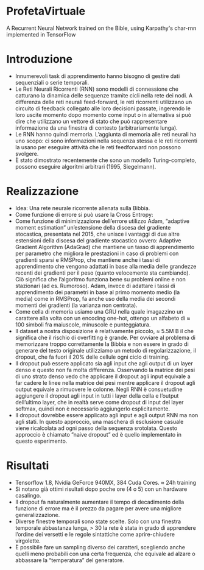 # ProfetaVirtuale
A Recurrent Neural Network trained on the Bible, using Karpathy's char-rnn implemented in TensorFlow 

# Introduzione
- Innumerevoli task di apprendimento hanno bisogno di gestire dati sequenziali o serie temporali.
- Le Reti Neurali Ricorrenti (RNN) sono modelli di connessione che catturano la dinamica delle sequenze tramite cicli nella rete dei nodi. A differenza delle reti neurali feed-forward, le reti ricorrenti utilizzano un circuito di feedback collegato alle loro decisioni passate, ingerendo le loro uscite momento dopo momento come input o in alternativa si può dire che utilizzano un vettore di stato che può rappresentare informazione da una finestra di contesto (arbitrariamente lunga).
- Le RNN hanno quindi memoria. L’aggiunta di memoria alle reti neurali ha uno scopo: ci sono informazioni nella sequenza stessa e le reti ricorrenti la usano per eseguire attività che le reti feedforward non possono svolgere.
- È stato dimostrato recentemente che sono un modello Turing-completo, possono eseguire algoritmi arbitrari (1995, Siegelmann).

# Realizzazione
- Idea: Una rete neurale ricorrente allenata sulla Bibbia.
- Come funzione di errore si può usare la Cross Entropy:
- Come funzione di minimizzazione dell’errore utilizzo Adam, “adaptive moment estimation” un’estensione della discesa del gradiente stocastica, presentata nel 2015, che unisce i vantaggi di due altre estensioni della discesa del gradiente stocastico ovvero: Adaptive Gradient Algorithm (AdaGrad) che mantiene un tasso di apprendimento per parametro che migliora le prestazioni in caso di problemi con gradienti sparsi e RMSProp, che mantiene anche i tassi di apprendimento che vengono adattati in base alla media delle grandezze recenti dei gradienti per il peso (quanto velocemente sta cambiando). Ciò significa che l’algoritmo funziona bene su problemi online e non stazionari (ad es. Rumoroso). Adam, invece di adattare i tassi di apprendimento dei parametri in base al primo momento medio (la media) come in RMSProp, fa anche uso della media dei secondi momenti dei gradienti (la varianza non centrata).
- Come cella di memoria usiamo una GRU nella quale imagazzino un carattere alla volta con un encoding one-hot, ottengo un alfabeto di ≈ 100 simboli fra maiuscole, minuscole e punteggiatura.
- Il dataset a nostra disposizione è relativamente piccolo, ≈ 5.5M B il che significa che il rischio di overfitting è grande. Per ovviare al problema di memorizzare troppo correttamente la Bibbia e non essere in grado di generare del testo originale utilizziamo un metodo di regolarizzazione, il dropout, che fa fuori il 20% delle cellule ogni ciclo di training.
- Il dropout può essere applicato sia agli input che agli output di un layer denso e questo non fa molta differenza. Osservando la matrice dei pesi di uno strato denso vedo che applicare il dropout agli input equivale a far cadere le linee nella matrice dei pesi mentre applicare il dropout agli output equivale a rimuovere le colonne. Negli RNN è consuetudine aggiungere il dropout agli input in tutti i layer della cella e l’output dell’ultimo layer, che in realtà serve come dropout di input del layer softmax, quindi non è necessario aggiungerlo esplicitamente.
- Il dropout dovrebbe essere applicato agli input e agli output RNN ma non agli stati. In questo approccio, una maschera di esclusione casuale viene ricalcolata ad ogni passo della sequenza srotolata. Questo approccio è chiamato ”naive dropout” ed è quello implementato in questo esperimento.

# Risultati 
- Tensorflow 1.8, Nvidia GeForce 940MX, 384 Cuda Cores. ≈ 24h training
- Si notano già ottimi risultati dopo poche ore (4 o 5) con un hardware casalingo.
- Il dropout fa naturalmente aumentare il tempo di decadimento della funzione di errore ma è il prezzo da pagare per avere una migliore generalizzazione.
- Diverse finestre temporali sono state scelte. Solo con una finestra temporale abbastanza lunga, > 30 la rete è stata in grado di apprendere l’ordine dei versetti e le regole sintattiche come aprire-chiudere virgolette.
- È possibile fare un sampling diverso dei caratteri, scegliendo anche quelli meno probabili con una certa frequenza, che equivale ad alzare o abbassare la “temperatura” del generatore.
